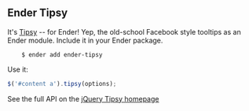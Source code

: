 Ender Tipsy
-------
It's [Tipsy](https://github.com/jaz303/tipsy) -- for Ender! Yep, the old-school Facebook style tooltips as an Ender module. Include it in your Ender package.

		$ ender add ender-tipsy

Use it:

``` js
$('#content a').tipsy(options);
```

See the full API on the [jQuery Tipsy homepage](http://onehackoranother.com/projects/jquery/tipsy/)